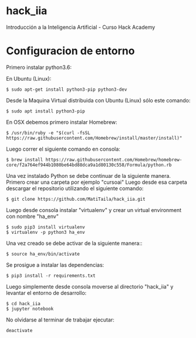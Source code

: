 # hack_iia
Introducción a la Inteligencia Artificial - Curso Hack Academy

# Configuracion de entorno


Primero instalar python3.6:

En Ubuntu (Linux):
```
$ sudo apt-get install python3-pip python3-dev
```

Desde la Maquina Virtual distribuida con Ubuntu (Linux) sólo este comando:
```
$ sudo apt install python3-pip
```


En OSX debemos primero instalar Homebrew:
```
$ /usr/bin/ruby -e "$(curl -fsSL https://raw.githubusercontent.com/Homebrew/install/master/install)"
```

Luego correr el siguiente comando en consola:
```
$ brew install https://raw.githubusercontent.com/Homebrew/homebrew-core/f2a764ef944b1080be64bd88dca9a1d80130c558/Formula/python.rb
```

Una vez instalado Python se debe continuar de la siguiente manera. Primero crear una carpeta por ejemplo "cursoai"
Luego desde esa carpeta descargar el repositorio utilizando el siguiente comando:
```
$ git clone https://github.com/MatiTaila/hack_iia.git

```

Luego desde consola instalar "virtualenv" y crear un virtual environment con nombre "ha_env"

```
$ sudo pip3 install virtualenv
$ virtualenv -p python3 ha_env
```
Una vez creado se debe activar de la siguiente manera::

```
$ source ha_env/bin/activate
```

Se prosigue a instalar las dependencias:
```
$ pip3 install -r requirements.txt
```
Luego simplemente desde consola moverse al directorio "hack_iia" y levantar el entorno de desarrollo:
```
$ cd hack_iia
$ jupyter notebook
```

No olvidarse al terminar de trabajar ejecutar:
```
deactivate
```
